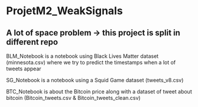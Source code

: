 # ProjetM2_WeakSignals

## A lot of space problem -> this project is split in different repo
BLM_Notebook is a notebook using Black Lives Matter dataset (minnesota.csv) where we try to predict the timestamps when a lot of tweets appear

SG_Notebook is a notebook using a Squid Game dataset (tweets_v8.csv)

BTC_Notebook is about the Bitcoin price along with a dataset of tweet about bitcoin (Bitcoin_tweets.csv & Bitcoin_tweets_clean.csv)
